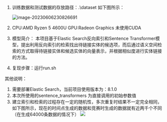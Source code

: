 1. 训练数据和测试数据的存放路径：.\dataset
   如下图所示：

   ![image-20230606230826691](C:\Users\ChenVadder\Desktop\NLPCC2023-Task6\assets\image-20230606230826691.png)

2. CPU:AMD Ryzen 5 4600U
   GPU:Radeon Graphics 
   未使用CUDA

3. 模型简介：
   本项目基于Elastic Search反向索引和Sentence Transformer模型，提出利用反向索引的检索找出待链接实体的候选项，而后通过语义空间检索的方式取得待链接实体和候选实体的向量表示，并根据相似度进行实体链接的方法。

4. 复现步骤：运行run.sh



其他说明：

1. 需要部署Elastic Search，当前项目使用版本为：8.1.0
2. 本次所使用的sentence_transformers 为直接调用的初始参数值
3. 建立索引和检索的过程存在一定的随机性，多次重复时结果不一定完全相同，如下图所示，现在的时间点生成的数据和竞赛时生成的数据就有近两千个不同（在生成64000条数据的情况下）
   ![](C:\Users\ChenVadder\Desktop\NLPCC2023-Task6\assets\202306062248281.png)

